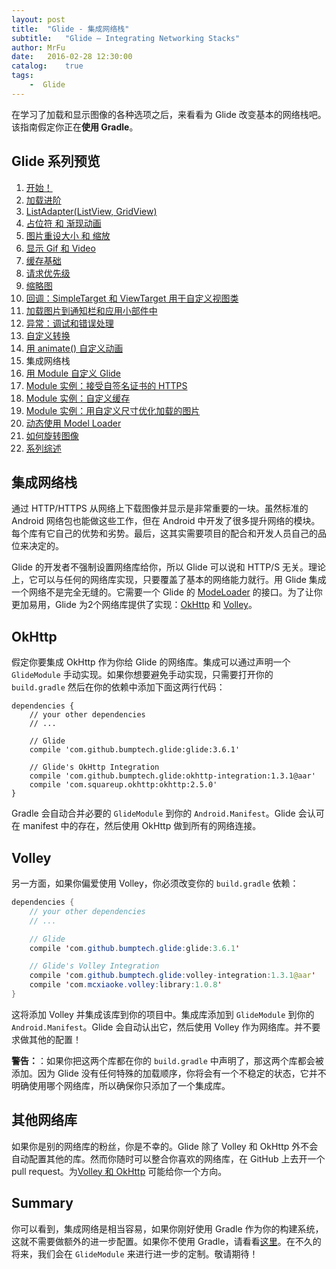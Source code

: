 ```yaml
---
layout: post
title:  "Glide - 集成网络栈"
subtitle:   "Glide — Integrating Networking Stacks"
author: MrFu
date:   2016-02-28 12:30:00
catalog:    true
tags:
    -  Glide
---
```



在学习了加载和显示图像的各种选项之后，来看看为 Glide 改变基本的网络栈吧。该指南假定你正在**使用 Gradle**。

## Glide 系列预览

1. [开始！](http://mrfu.me/2016/02/27/Glide_Getting_Started/)
2. [加载进阶](http://mrfu.me/2016/02/27/Glide_Advanced_Loading/)
3. [ListAdapter(ListView, GridView)](http://mrfu.me/2016/02/27/Glide_ListAdapter_(ListView,_GridView)/)
4. [占位符 和 渐现动画](http://mrfu.me/2016/02/27/Glide_Placeholders_&_Fade_Animations/)
5. [图片重设大小 和 缩放](http://mrfu.me/2016/02/27/Glide_Image_Resizing_&_Scaling/)
6. [显示 Gif 和 Video](http://mrfu.me/2016/02/27/Glide_Displaying_Gifs_&_Videos/)
7. [缓存基础](http://mrfu.me/2016/02/27/Glide_Caching_Basics/)
8. [请求优先级](http://mrfu.me/2016/02/27/Glide_Request_Priorities/)
9. [缩略图](http://mrfu.me/2016/02/27/Glide_Thumbnails/)
10. [回调：SimpleTarget 和 ViewTarget 用于自定义视图类](http://mrfu.me/2016/02/27/Glide_Callbacks_SimpleTarget_and_ViewTarget_for_Custom_View_Classes/)
11. [加载图片到通知栏和应用小部件中](http://mrfu.me/2016/02/27/Glide_Loading_Images_into_Notifications_and_AppWidgets/)
12. [异常：调试和错误处理](http://mrfu.me/2016/02/28/Glide_Exceptions-_Debugging_and_Error_Handling/)
13. [自定义转换](http://mrfu.me/2016/02/28/Glide_Custom_Transformations/)
14. [用 animate() 自定义动画](http://mrfu.me/2016/02/28/Glide_Custom_Animations_with_animate()/)
15. 集成网络栈
16. [用 Module 自定义 Glide](http://mrfu.me/2016/02/28/Glide_Customize_Glide_with_Modules/)
17. [Module 实例：接受自签名证书的 HTTPS](http://mrfu.me/2016/02/28/Glide_Module_Example_Accepting_Self-Signed_HTTPS_Certificates/)
18. [Module 实例：自定义缓存](http://mrfu.me/2016/02/28/Glide_Module_Example_Customize_Caching/)
19. [Module 实例：用自定义尺寸优化加载的图片](http://mrfu.me/2016/02/28/Glide_Module_Example_Optimizing/)
20. [动态使用 Model Loader](http://mrfu.me/2016/02/28/Glide_Dynamically_Use_Model_Loaders/)
21. [如何旋转图像](http://mrfu.me/2016/02/28/Glide_How_to_Rotate_Images/)
22. [系列综述](http://mrfu.me/2016/02/28/Glide_Series_Roundup/)

## 集成网络栈

通过 HTTP/HTTPS 从网络上下载图像并显示是非常重要的一块。虽然标准的 Android 网络包也能做这些工作，但在 Android 中开发了很多提升网络的模块。每个库有它自己的优势和劣势。最后，这其实需要项目的配合和开发人员自己的品位来决定的。

Glide 的开发者不强制设置网络库给你，所以 Glide 可以说和 HTTP/S 无关。理论上，它可以与任何的网络库实现，只要覆盖了基本的网络能力就行。用 Glide 集成一个网络不是完全无缝的。它需要一个 Glide 的 [ModeLoader](http://bumptech.github.io/glide/javadocs/latest/com/bumptech/glide/load/model/ModelLoader.html) 的接口。为了让你更加易用，Glide 为2个网络库提供了实现：[OkHttp](https://github.com/square/okhttp) 和 [Volley](https://developer.android.com/intl/zh-cn/training/volley/index.html)。

## OkHttp

假定你要集成 OkHttp 作为你给 Glide 的网络库。集成可以通过声明一个 `GlideModule` 手动实现。如果你想要避免手动实现，只需要打开你的 `build.gradle` 然后在你的依赖中添加下面这两行代码：

```
dependencies {  
    // your other dependencies
    // ...

    // Glide
    compile 'com.github.bumptech.glide:glide:3.6.1'

    // Glide's OkHttp Integration 
    compile 'com.github.bumptech.glide:okhttp-integration:1.3.1@aar'
    compile 'com.squareup.okhttp:okhttp:2.5.0'
}
```

Gradle 会自动合并必要的 `GlideModule` 到你的 `Android.Manifest`。Glide 会认可在 manifest 中的存在，然后使用 OkHttp 做到所有的网络连接。

## Volley

另一方面，如果你偏爱使用 Volley，你必须改变你的 `build.gradle` 依赖：

```java
dependencies {  
    // your other dependencies
    // ...

    // Glide
    compile 'com.github.bumptech.glide:glide:3.6.1'

    // Glide's Volley Integration 
    compile 'com.github.bumptech.glide:volley-integration:1.3.1@aar'
    compile 'com.mcxiaoke.volley:library:1.0.8'
}
```

这将添加 Volley 并集成该库到你的项目中。集成库添加到 `GlideModule` 到你的 `Android.Manifest`。Glide 会自动认出它，然后使用 Volley 作为网络库。并不要求做其他的配置！

**警告：**：如果你把这两个库都在你的 `build.gradle` 中声明了，那这两个库都会被添加。因为 Glide 没有任何特殊的加载顺序，你将会有一个不稳定的状态，它并不明确使用哪个网络库，所以确保你只添加了一个集成库。

## 其他网络库

如果你是别的网络库的粉丝，你是不幸的。Glide 除了 Volley 和 OkHttp 外不会自动配置其他的库。然而你随时可以整合你喜欢的网络库，在 GitHub 上去开一个 pull request。为[Volley 和 OkHttp](https://github.com/bumptech/glide/tree/3.0/integration) 可能给你一个方向。

## Summary

你可以看到，集成网络是相当容易，如果你刚好使用 Gradle 作为你的构建系统，这就不需要做额外的进一步配置。如果你不使用 Gradle，请看看[这里](https://github.com/bumptech/glide/wiki/Integration-Libraries)。在不久的将来，我们会在 `GlideModule` 来进行进一步的定制。敬请期待！